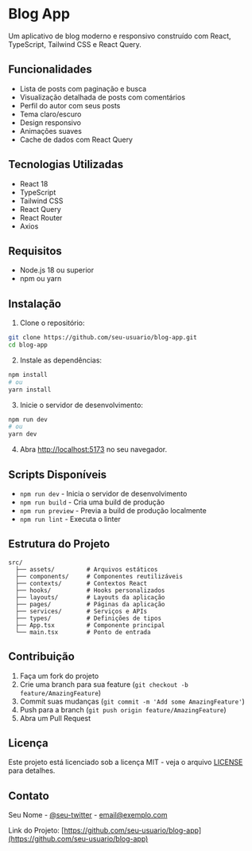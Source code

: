 # Blog App

Um aplicativo de blog moderno e responsivo construído com React, TypeScript, Tailwind CSS e React Query.

## Funcionalidades

- Lista de posts com paginação e busca
- Visualização detalhada de posts com comentários
- Perfil do autor com seus posts
- Tema claro/escuro
- Design responsivo
- Animações suaves
- Cache de dados com React Query

## Tecnologias Utilizadas

- React 18
- TypeScript
- Tailwind CSS
- React Query
- React Router
- Axios

## Requisitos

- Node.js 18 ou superior
- npm ou yarn

## Instalação

1. Clone o repositório:
```bash
git clone https://github.com/seu-usuario/blog-app.git
cd blog-app
```

2. Instale as dependências:
```bash
npm install
# ou
yarn install
```

3. Inicie o servidor de desenvolvimento:
```bash
npm run dev
# ou
yarn dev
```

4. Abra [http://localhost:5173](http://localhost:5173) no seu navegador.

## Scripts Disponíveis

- `npm run dev` - Inicia o servidor de desenvolvimento
- `npm run build` - Cria uma build de produção
- `npm run preview` - Previa a build de produção localmente
- `npm run lint` - Executa o linter

## Estrutura do Projeto

```
src/
  ├── assets/         # Arquivos estáticos
  ├── components/     # Componentes reutilizáveis
  ├── contexts/       # Contextos React
  ├── hooks/          # Hooks personalizados
  ├── layouts/        # Layouts da aplicação
  ├── pages/          # Páginas da aplicação
  ├── services/       # Serviços e APIs
  ├── types/          # Definições de tipos
  ├── App.tsx         # Componente principal
  └── main.tsx        # Ponto de entrada
```

## Contribuição

1. Faça um fork do projeto
2. Crie uma branch para sua feature (`git checkout -b feature/AmazingFeature`)
3. Commit suas mudanças (`git commit -m 'Add some AmazingFeature'`)
4. Push para a branch (`git push origin feature/AmazingFeature`)
5. Abra um Pull Request

## Licença

Este projeto está licenciado sob a licença MIT - veja o arquivo [LICENSE](LICENSE) para detalhes.

## Contato

Seu Nome - [@seu-twitter](https://twitter.com/seu-twitter) - email@exemplo.com

Link do Projeto: [https://github.com/seu-usuario/blog-app](https://github.com/seu-usuario/blog-app)
